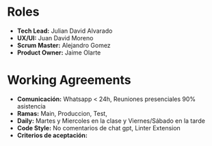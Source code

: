 # Roles
- **Tech Lead:** Julian David Alvarado
- **UX/UI:** Juan David Moreno
- **Scrum Master:** Alejandro Gomez
- **Product Owner:** Jaime Olarte

# Working Agreements
- **Comunicación:** Whatsapp < 24h, Reuniones presenciales 90% asistencia
- **Ramas:** Main, Produccion, Test, <Feature>
- **Daily:** Martes y Miercoles en la clase y Viernes/Sábado en la tarde 
- **Code Style:** No comentarios de chat gpt, Linter Extension
- **Criterios de aceptación:** 